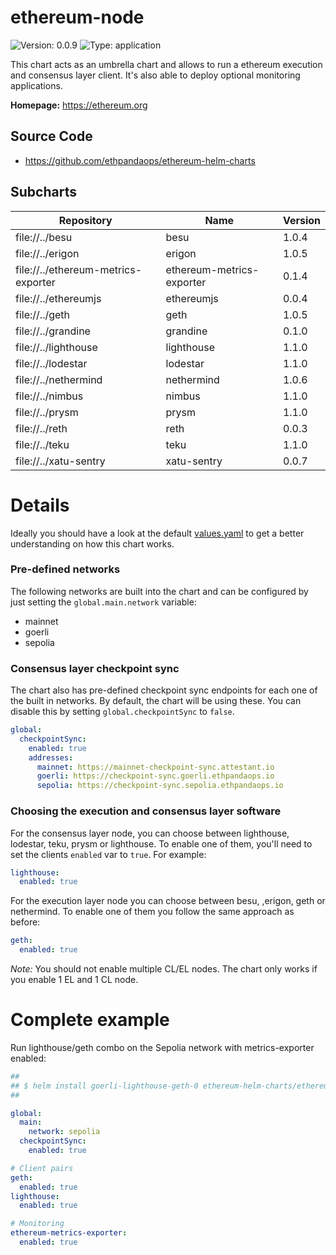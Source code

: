 
# ethereum-node

![Version: 0.0.9](https://img.shields.io/badge/Version-0.0.9-informational?style=flat-square) ![Type: application](https://img.shields.io/badge/Type-application-informational?style=flat-square)

This chart acts as an umbrella chart and allows to run a ethereum execution and consensus layer client. It's also able to deploy optional monitoring applications.

**Homepage:** <https://ethereum.org>

## Source Code

* <https://github.com/ethpandaops/ethereum-helm-charts>

## Subcharts
| Repository | Name | Version |
|------------|------|---------|
| file://../besu | besu | 1.0.4 |
| file://../erigon | erigon | 1.0.5 |
| file://../ethereum-metrics-exporter | ethereum-metrics-exporter | 0.1.4 |
| file://../ethereumjs | ethereumjs | 0.0.4 |
| file://../geth | geth | 1.0.5 |
| file://../grandine | grandine | 0.1.0 |
| file://../lighthouse | lighthouse | 1.1.0 |
| file://../lodestar | lodestar | 1.1.0 |
| file://../nethermind | nethermind | 1.0.6 |
| file://../nimbus | nimbus | 1.1.0 |
| file://../prysm | prysm | 1.1.0 |
| file://../reth | reth | 0.0.3 |
| file://../teku | teku | 1.1.0 |
| file://../xatu-sentry | xatu-sentry | 0.0.7 |

# Details

Ideally you should have a look at the default [values.yaml](values.yaml) to get a better understanding on how this chart works.

### Pre-defined networks

The following networks are built into the chart and can be configured by just setting the `global.main.network` variable:

- mainnet
- goerli
- sepolia

### Consensus layer checkpoint sync

The chart also has pre-defined checkpoint sync endpoints for each one of the built in networks. By default, the chart will be using these. You can disable this by setting `global.checkpointSync` to `false`.

```yaml
global:
  checkpointSync:
    enabled: true
    addresses:
      mainnet: https://mainnet-checkpoint-sync.attestant.io
      goerli: https://checkpoint-sync.goerli.ethpandaops.io
      sepolia: https://checkpoint-sync.sepolia.ethpandaops.io
```

### Choosing the execution and consensus layer software

For the consensus layer node, you can choose between lighthouse, lodestar, teku, prysm or lighthouse. To enable one of them, you'll need to set the clients `enabled` var to `true`. For example:

```yaml
lighthouse:
  enabled: true
```

For the execution layer node you can choose between besu, ,erigon, geth or nethermind. To enable one of them you follow the same approach as before:

```yaml
geth:
  enabled: true
```

*Note:* You should not enable multiple CL/EL nodes. The chart only works if you enable 1 EL and 1 CL node.

# Complete example

Run lighthouse/geth combo on the Sepolia network with metrics-exporter enabled:

```yaml
##
## $ helm install goerli-lighthouse-geth-0 ethereum-helm-charts/ethereum-node -f values.yaml
##

global:
  main:
    network: sepolia
  checkpointSync:
    enabled: true

# Client pairs
geth:
  enabled: true
lighthouse:
  enabled: true

# Monitoring
ethereum-metrics-exporter:
  enabled: true
```
